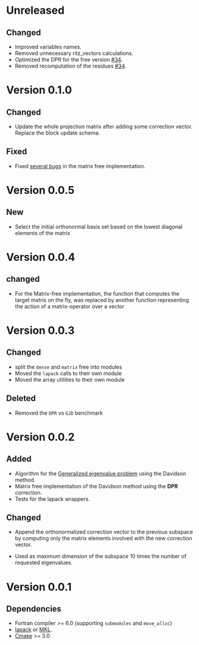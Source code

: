 # Unreleased

## Changed

* Improved variables names.
* Removed unnecessary ritz_vectors calculations.
* Optimized the DPR for the free version [#34](https://github.com/NLESC-JCER/Fortran_Davidson/issues/34).
* Removed recomputation of the residues [#34](https://github.com/NLESC-JCER/Fortran_Davidson/issues/34).

# Version 0.1.0

## Changed

* Update the whole projection matrix after adding some correction vector. Replace the block update schema.

## Fixed

* Fixed [several bugs](https://github.com/NLESC-JCER/Fortran_Davidson/issues/29) in the matrix free implementation.

# Version 0.0.5

## New

 * Select the initial orthonormal basis set based on the lowest diagonal elements of the matrix

# Version 0.0.4

## changed
 *  For the Matrix-free implementation, the function that computes the target matrix on the fly,
 was replaced by another function representing the action of a matrix-operator over a vector

# Version 0.0.3

## Changed
 * split the `dense` and `matrix` free into modules
 * Moved the `lapack` calls to their own module
 * Moved the array utilities to their own module
 
## Deleted
 * Removed the `DPR` vs `GJD` benchmark

# Version 0.0.2

## Added
 * Algorithm for the [Generalized eigenvalue problem](https://en.wikipedia.org/wiki/Eigendecomposition_of_a_matrix#Generalized_eigenvalue_problem) using the Davidson method.
 * Matrix free implementation of the Davidson method using the **DPR** correction.
 * Tests for the lapack wrappers.
 
## Changed
 * Append the orthonormalized correction vector to the previous subspace by computing only the
 matrix elements involved with the new correction vector.
 
 * Used as maximum dimension of the subspace 10 times the number of requested eigenvalues.

# Version 0.0.1

## Dependencies
 
 * Fortran compiler >= 6.0 (supporting `submodules` and `move_alloc`)
 * [lapack](http://www.netlib.org/lapack/) or [MKL](https://software.intel.com/en-us/mkl).
 * [Cmake](https://cmake.org/) >= 3.0
